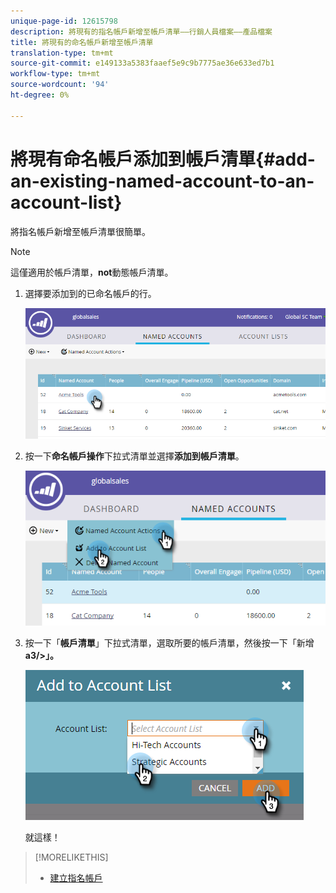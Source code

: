 ```yaml
---
unique-page-id: 12615798
description: 將現有的指名帳戶新增至帳戶清單——行銷人員檔案——產品檔案
title: 將現有的命名帳戶新增至帳戶清單
translation-type: tm+mt
source-git-commit: e149133a5383faaef5e9c9b7775ae36e633ed7b1
workflow-type: tm+mt
source-wordcount: '94'
ht-degree: 0%

---
```



# 將現有命名帳戶添加到帳戶清單{#add-an-existing-named-account-to-an-account-list}

將指名帳戶新增至帳戶清單很簡單。

>[!NOTE]
>
>這僅適用於帳戶清單，**not**&#x200B;動態帳戶清單。

1. 選擇要添加到的已命名帳戶的行。

   ![](assets/four-1.png)

1. 按一下&#x200B;**命名帳戶操作**&#x200B;下拉式清單並選擇&#x200B;**添加到帳戶清單**。

   ![](assets/five-1.png)

1. 按一下「**帳戶清單**」下拉式清單，選取所要的帳戶清單，然後按一下「新增&#x200B;**a3/>」。**

   ![](assets/six-1.png)

   就這樣！

>[!MORELIKETHIS]
>
>* [建立指名帳戶](create-a-named-account.md)

>



